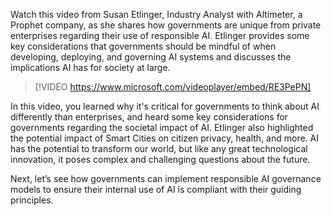 Watch this video from Susan Etlinger, Industry Analyst with Altimeter, a Prophet company, as she shares how governments are unique from private enterprises regarding their use of responsible AI. Etlinger provides some key considerations that governments should be mindful of when developing, deploying, and governing AI systems and discusses the implications AI has for society at large.

> [!VIDEO https://www.microsoft.com/videoplayer/embed/RE3PePN]

In this video, you learned why it's critical for governments to think about AI differently than enterprises, and heard some key considerations for governments regarding the societal impact of AI. Etlinger also highlighted the potential impact of Smart Cities on citizen privacy, health, and more. AI has the potential to transform our world, but like any great technological innovation, it poses complex and challenging questions about the future.

Next, let’s see how governments can implement responsible AI governance models to ensure their internal use of AI is compliant with their guiding principles.

